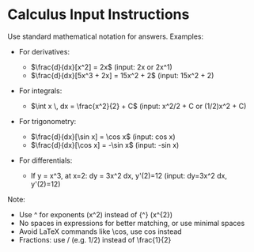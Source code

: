 # Calculus Input Instructions

Use standard mathematical notation for answers. Examples:

- For derivatives:
  - $\frac{d}{dx}[x^2] = 2x$ (input: 2x or 2x^1)
  - $\frac{d}{dx}[5x^3 + 2x] = 15x^2 + 2$ (input: 15x^2 + 2)

- For integrals:
  - $\int x \, dx = \frac{x^2}{2} + C$ (input: x^2/2 + C or (1/2)x^2 + C)

- For trigonometry:
  - $\frac{d}{dx}[\sin x] = \cos x$ (input: cos x)
  - $\frac{d}{dx}[\cos x] = -\sin x$ (input: -sin x)

- For differentials:
  - If y = x^3, at x=2: dy = 3x^2 dx, y'(2)=12 (input: dy=3x^2 dx, y'(2)=12)

Note:
- Use ^ for exponents (x^2) instead of {^} (x^{2})
- No spaces in expressions for better matching, or use minimal spaces
- Avoid LaTeX commands like \cos, use cos instead
- Fractions: use / (e.g. 1/2) instead of \frac{1}{2}
